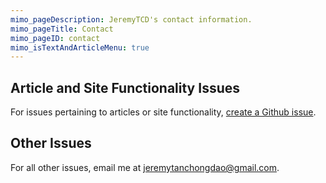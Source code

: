 ```yaml
---
mimo_pageDescription: JeremyTCD's contact information.
mimo_pageTitle: Contact
mimo_pageID: contact
mimo_isTextAndArticleMenu: true
---
```


## Article and Site Functionality Issues
For issues pertaining to articles or site functionality, [create a Github issue](https://github.com/JeremyTCD/Blog/issues/new).

## Other Issues
For all other issues, email me at [jeremytanchongdao@gmail.com](mailto:jeremytanchongdao@gmail.com).